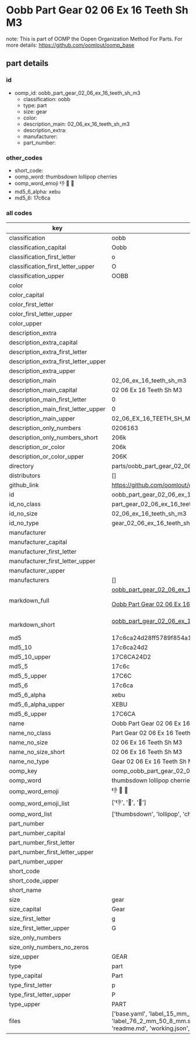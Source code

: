 # Oobb Part Gear 02 06 Ex 16 Teeth Sh M3  

note: This is part of OOMP the Oopen Organization Method For Parts. For more details: https://github.com/oomlout/oomp_base

##  part details





### id
* oomp_id: oobb_part_gear_02_06_ex_16_teeth_sh_m3
  * classification: oobb
  * type: part
  * size: gear
  * color: 
  * description_main: 02_06_ex_16_teeth_sh_m3
  * description_extra: 
  * manufacturer: 
  * part_number: 

### other_codes
* short_code: 
* oomp_word: thumbsdown lollipop cherries
* oomp_word_emoji :thumbsdown: :lollipop: :cherries:
* md5_6_alpha: xebu
* md5_6: 17c6ca

### all codes 
| key | value |  
| --- | --- |  
| classification | oobb |  
| classification_capital | Oobb |  
| classification_first_letter | o |  
| classification_first_letter_upper | O |  
| classification_upper | OOBB |  
| color |  |  
| color_capital |  |  
| color_first_letter |  |  
| color_first_letter_upper |  |  
| color_upper |  |  
| description_extra |  |  
| description_extra_capital |  |  
| description_extra_first_letter |  |  
| description_extra_first_letter_upper |  |  
| description_extra_upper |  |  
| description_main | 02_06_ex_16_teeth_sh_m3 |  
| description_main_capital | 02 06 Ex 16 Teeth Sh M3 |  
| description_main_first_letter | 0 |  
| description_main_first_letter_upper | 0 |  
| description_main_upper | 02_06_EX_16_TEETH_SH_M3 |  
| description_only_numbers | 0206163 |  
| description_only_numbers_short | 206k |  
| description_or_color | 206k |  
| description_or_color_upper | 206K |  
| directory | parts/oobb_part_gear_02_06_ex_16_teeth_sh_m3 |  
| distributors | [] |  
| github_link | https://github.com/oomlout/oomlout_oomp_part_src/tree/main/parts/oobb_part_gear_02_06_ex_16_teeth_sh_m3/working |  
| id | oobb_part_gear_02_06_ex_16_teeth_sh_m3 |  
| id_no_class | part_gear_02_06_ex_16_teeth_sh_m3 |  
| id_no_size | 02_06_ex_16_teeth_sh_m3 |  
| id_no_type | gear_02_06_ex_16_teeth_sh_m3 |  
| manufacturer |  |  
| manufacturer_capital |  |  
| manufacturer_first_letter |  |  
| manufacturer_first_letter_upper |  |  
| manufacturer_upper |  |  
| manufacturers | [] |  
| markdown_full | [oobb_part_gear_02_06_ex_16_teeth_sh_m3](https://github.com/oomlout/oomlout_oomp_part_src/tree/main/parts/oobb_part_gear_02_06_ex_16_teeth_sh_m3/working)<br>[](https://github.com/oomlout/oomlout_oomp_part_src/tree/main/parts/oobb_part_gear_02_06_ex_16_teeth_sh_m3/working)<br>[Oobb Part Gear 02 06 Ex 16 Teeth Sh M3](https://github.com/oomlout/oomlout_oomp_part_src/tree/main/parts/oobb_part_gear_02_06_ex_16_teeth_sh_m3/working)<br><br> |  
| markdown_short | [oobb_part_gear_02_06_ex_16_teeth_sh_m3](https://github.com/oomlout/oomlout_oomp_part_src/tree/main/parts/oobb_part_gear_02_06_ex_16_teeth_sh_m3/working)<br><br> |  
| md5 | 17c6ca24d28ff5789f854a1942c2d4b3 |  
| md5_10 | 17c6ca24d2 |  
| md5_10_upper | 17C6CA24D2 |  
| md5_5 | 17c6c |  
| md5_5_upper | 17C6C |  
| md5_6 | 17c6ca |  
| md5_6_alpha | xebu |  
| md5_6_alpha_upper | XEBU |  
| md5_6_upper | 17C6CA |  
| name | Oobb Part Gear 02 06 Ex 16 Teeth Sh M3 |  
| name_no_class | Part Gear 02 06 Ex 16 Teeth Sh M3 |  
| name_no_size | 02 06 Ex 16 Teeth Sh M3 |  
| name_no_size_short | 02 06 Ex 16 Teeth Sh M3 |  
| name_no_type | Gear 02 06 Ex 16 Teeth Sh M3 |  
| oomp_key | oomp_oobb_part_gear_02_06_ex_16_teeth_sh_m3 |  
| oomp_word | thumbsdown lollipop cherries |  
| oomp_word_emoji | :thumbsdown: :lollipop: :cherries: |  
| oomp_word_emoji_list | [':thumbsdown:', ':lollipop:', ':cherries:'] |  
| oomp_word_list | ['thumbsdown', 'lollipop', 'cherries'] |  
| part_number |  |  
| part_number_capital |  |  
| part_number_first_letter |  |  
| part_number_first_letter_upper |  |  
| part_number_upper |  |  
| short_code |  |  
| short_code_upper |  |  
| short_name |  |  
| size | gear |  
| size_capital | Gear |  
| size_first_letter | g |  
| size_first_letter_upper | G |  
| size_only_numbers |  |  
| size_only_numbers_no_zeros |  |  
| size_upper | GEAR |  
| type | part |  
| type_capital | Part |  
| type_first_letter | p |  
| type_first_letter_upper | P |  
| type_upper | PART |  
| files | ['base.yaml', 'label_15_mm_30_mm.pdf', 'label_15_mm_30_mm.svg', 'label_76_2_mm_50_8_mm.pdf', 'label_76_2_mm_50_8_mm.svg', 'label_oomlout_76_2_mm_50_8_mm.pdf', 'label_oomlout_76_2_mm_50_8_mm.svg', 'readme.md', 'working.json', 'working.yaml'] |  
